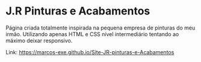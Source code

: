 # J.R Pinturas e Acabamentos
Página criada totalmente inspirada na pequena empresa de pinturas do meu irmão. Utilizando apenas HTML e CSS nível intermediário tentando ao máximo deixar responsivo.  

Link: https://marcos-exe.github.io/Site-JR-pinturas-e-Acabamentos
